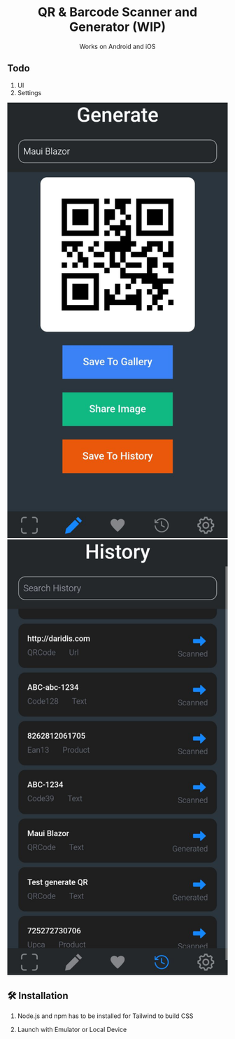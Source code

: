 <h1 align="center">
  QR & Barcode Scanner and Generator (WIP)
</h1>

<p align="center">
  Works on Android and iOS
</p>

## Todo

1. UI
2. Settings

<img alt="Screenshot" src=https://github.com/nikosdaridis/qr-barcode-maui-blazor-hybrid/raw/main/Screenshot1.png>
<img alt="Screenshot" src=https://github.com/nikosdaridis/qr-barcode-maui-blazor-hybrid/raw/main/Screenshot2.png>

## 🛠 Installation

1. Node.js and npm has to be installed for Tailwind to build CSS

2. Launch with Emulator or Local Device
